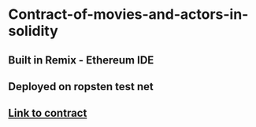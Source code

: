 # Contract-of-movies-and-actors-in-solidity

## Built in **Remix - Ethereum IDE** 

## Deployed on **ropsten test net** 

## [Link to contract](https://ropsten.etherscan.io/address/0x40da9dade7c97816f5a621646f616b5631e3c895) 

   
   
